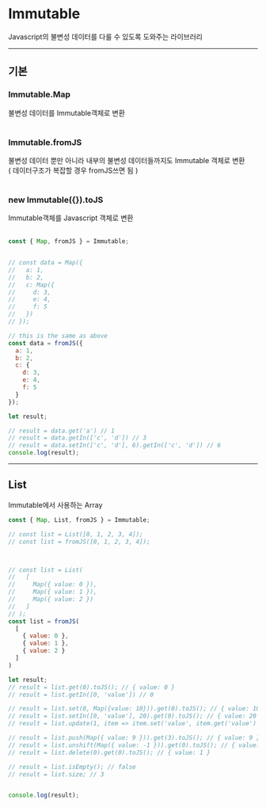 # Immutable
Javascript의 불변성 데이터를 다룰 수 있도록 도와주는 라이브러리

--- 
## 기본
### Immutable.Map
불변성 데이터를 Immutable객체로 변환
<br><br>


### Immutable.fromJS
불변성 데이터 뿐만 아니라 내부의 불변성 데이터들까지도 Immutable 객체로 변환 <br>
( 데이터구조가 복잡할 경우 fromJS쓰면 됨 )
<br><br>


### new Immutable({}).toJS
Immutable객체를 Javascript 객체로 변환
<br><br>

```javascript
const { Map, fromJS } = Immutable;


// const data = Map({
//   a: 1,
//   b: 2,
//   c: Map({
//     d: 3,
//     e: 4,
//     f: 5
//   })
// });

// this is the same as above
const data = fromJS({
  a: 1,
  b: 2,
  c: {
    d: 3,
    e: 4,
    f: 5
  }
});

let result;

// result = data.get('a') // 1
// result = data.getIn(['c', 'd']) // 3
// result = data.setIn(['c', 'd'], 6).getIn(['c', 'd']) // 6
console.log(result);
```

---

## List
Immutable에서 사용하는 Array

```javascript
const { Map, List, fromJS } = Immutable;

// const list = List([0, 1, 2, 3, 4]);
// const list = fromJS([0, 1, 2, 3, 4]);



// const list = List(
//   [
//     Map({ value: 0 }),
//     Map({ value: 1 }),
//     Map({ value: 2 })
//   ]
// );
const list = fromJS(
  [
    { value: 0 },
    { value: 1 },
    { value: 2 }
  ]
)

let result;
// result = list.get(0).toJS(); // { value: 0 }
// result = list.getIn([0, 'value']) // 0

// result = list.set(0, Map({value: 10})).get(0).toJS(); // { value: 10 }
// result = list.setIn([0, 'value'], 20).get(0).toJS(); // { value: 20 }
// result = list.update(1, item => item.set('value', item.get('value') * 5)).get(1).toJS(); // { value: 5 }

// result = list.push(Map({ value: 9 })).get(3).toJS(); // { value: 9 }
// result = list.unshift(Map({ value: -1 })).get(0).toJS(); // { value: -1 }
// result = list.delete(0).get(0).toJS(); // { value: 1 }

// result = list.isEmpty(); // false
// result = list.size; // 3


console.log(result);
```